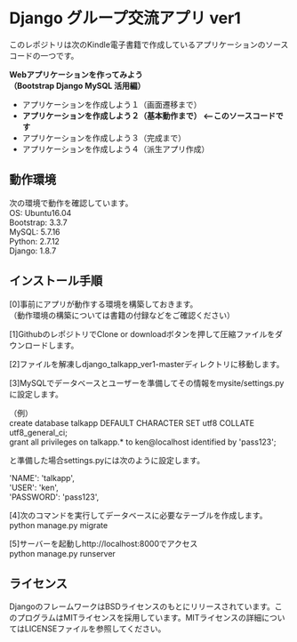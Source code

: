 # Django グループ交流アプリ ver1

このレポジトリは次のKindle電子書籍で作成しているアプリケーションのソースコードの一つです。  

**Webアプリケーションを作ってみよう**  
**（Bootstrap Django MySQL 活用編）**  

- アプリケーションを作成しよう１（画面遷移まで）  
- **アプリケーションを作成しよう２（基本動作まで） <--このソースコードです**  
- アプリケーションを作成しよう３（完成まで）  
- アプリケーションを作成しよう４（派生アプリ作成）  

## 動作環境
次の環境で動作を確認しています。  
OS: Ubuntu16.04  
Bootstrap: 3.3.7  
MySQL: 5.7.16  
Python: 2.7.12  
Django: 1.8.7  

## インストール手順

[0]事前にアプリが動作する環境を構築しておきます。  
（動作環境の構築については書籍の付録などをご確認ください）  

[1]GithubのレポジトリでClone or downloadボタンを押して圧縮ファイルをダウンロードします。  

[2]ファイルを解凍しdjango_talkapp_ver1-masterディレクトリに移動します。  

[3]MySQLでデータベースとユーザーを準備してその情報をmysite/settings.pyに設定します。  

（例）  
create database talkapp DEFAULT CHARACTER SET utf8 COLLATE utf8_general_ci;  
grant all privileges on talkapp.* to ken@localhost identified by 'pass123';  

と準備した場合settings.pyには次のように設定します。  

'NAME': 'talkapp',  
'USER': 'ken',  
'PASSWORD': 'pass123',  

[4]次のコマンドを実行してデータベースに必要なテーブルを作成します。  
python manage.py migrate  

[5]サーバーを起動しhttp://localhost:8000でアクセス  
python manage.py runserver  

## ライセンス
DjangoのフレームワークはBSDライセンスのもとにリリースされています。このプログラムはMITライセンスを採用しています。MITライセンスの詳細についてはLICENSEファイルを参照してください。



